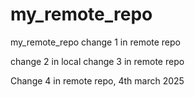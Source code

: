 # my_remote_repo
my_remote_repo
change 1 in remote repo

change 2 in local
change 3 in remote repo

Change 4 in remote repo, 4th march 2025
